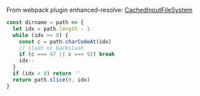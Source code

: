 From webpack plugin enhanced-resolve:
[CachedInputFileSystem](https://github.com/webpack/enhanced-resolve/blob/main/lib/CachedInputFileSystem.js#L13)
```ts
const dirname = path => {
  let idx = path.length - 1
  while (idx >= 0) {
    const c = path.charCodeAt(idx)
    // slash or backslash
    if (c === 47 || c === 92) break
    idx--
  }
  if (idx < 0) return ''
  return path.slice(0, idx)
}
```